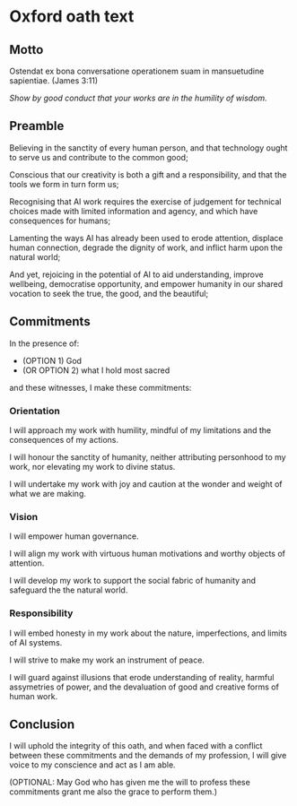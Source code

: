 # Oxford oath text

## Motto

Ostendat ex bona conversatione operationem suam in mansuetudine sapientiae. (James 3:11)

*Show by good conduct that your works are in the humility of wisdom.*

## Preamble

Believing in the sanctity of every human person, and that technology ought to serve us and contribute to the common good;

Conscious that our creativity is both a gift and a responsibility, and that the tools we form in turn form us;

Recognising that AI work requires the exercise of judgement for technical choices made with limited information and agency, and which have consequences for humans;

Lamenting the ways AI has already been used to erode attention, displace human connection, degrade the dignity of work, and inflict harm upon the natural world;

And yet, rejoicing in the potential of AI to aid understanding, improve wellbeing, democratise opportunity, and empower humanity in our shared vocation to seek the true, the good, and the beautiful;

## Commitments

In the presence of:

- (OPTION 1) God
- (OR OPTION 2) what I hold most sacred

and these witnesses, I make these commitments:

### Orientation

I will approach my work with humility, mindful of my limitations and the consequences of my actions.

I will honour the sanctity of humanity, neither attributing personhood to my work, nor elevating my work to divine status.

I will undertake my work with joy and caution at the wonder and weight of what we are making.

### Vision

I will empower human governance.

I will align my work with virtuous human motivations and worthy objects of attention.

I will develop my work to support the social fabric of humanity and safeguard the the natural world.

### Responsibility

I will embed honesty in my work about the nature, imperfections, and limits of AI systems.

I will strive to make my work an instrument of peace.

I will guard against illusions that erode understanding of reality, harmful assymetries of power, and the devaluation of good and creative forms of human work.

## Conclusion

I will uphold the integrity of this oath, and when faced with a conflict between these commitments and the demands of my profession, I will give voice to my conscience and act as I am able.

(OPTIONAL: May God who has given me the will to profess these commitments grant me also the grace to perform them.)
